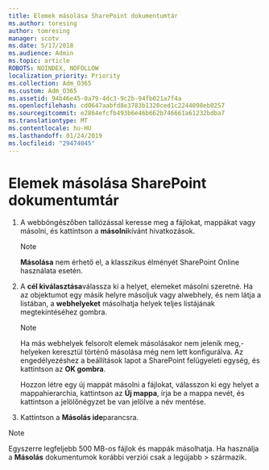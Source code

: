 ```yaml
---
title: Elemek másolása SharePoint dokumentumtár
ms.author: toresing
author: tomresing
manager: scotv
ms.date: 5/17/2018
ms.audience: Admin
ms.topic: article
ROBOTS: NOINDEX, NOFOLLOW
localization_priority: Priority
ms.collection: Adm_O365
ms.custom: Adm_O365
ms.assetid: 94b46e45-0a79-4dc3-9c2b-94fb021a7f4a
ms.openlocfilehash: cd0647aabfd8e3783b1320ced1c2244098eb0257
ms.sourcegitcommit: e2864efcfb493b6e46b662b746661a61232bdba7
ms.translationtype: MT
ms.contentlocale: hu-HU
ms.lasthandoff: 01/24/2019
ms.locfileid: "29474045"
---
```

# <a name="copy-items-in-a-sharepoint-document-library"></a>Elemek másolása SharePoint dokumentumtár

1. A webböngészőben tallózással keresse meg a fájlokat, mappákat vagy másolni, és kattintson a **másolni**kívánt hivatkozások.
    
    > [!NOTE]
    > **Másolása** nem érhető el, a klasszikus élményét SharePoint Online használata esetén. 
  
2. A **cél kiválasztása**válassza ki a helyet, elemeket másolni szeretné. Ha az objektumot egy másik helyre másoljuk vagy alwebhely, és nem látja a listában, a **webhelyeket** másolhatja helyek teljes listájának megtekintéséhez gombra. 
    
    > [!NOTE]
    > Ha más webhelyek felsorolt elemek másolásakor nem jelenik meg,-helyeken keresztül történő másolása még nem lett konfigurálva. Az engedélyezéshez a beállítások lapot a SharePoint felügyeleti egység, és kattintson az **OK gombra**. 
  
    Hozzon létre egy új mappát másolni a fájlokat, válasszon ki egy helyet a mappahierarchia, kattintson az **Új mappa**, írja be a mappa nevét, és kattintson a jelölőnégyzet be van jelölve a név mentése.
    
3. Kattintson a **Másolás ide**parancsra.
    
> [!NOTE]
>  Egyszerre legfeljebb 500 MB-os fájlok és mappák másolhatja. Ha használja a **Másolás** dokumentumok korábbi verziói csak a legújabb > származik. 
  

